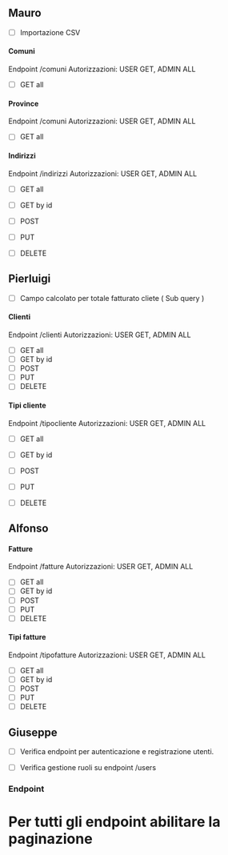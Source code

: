 ## Mauro
- [ ] Importazione CSV

#### Comuni
Endpoint /comuni
Autorizzazioni: USER GET, ADMIN ALL
- [ ] GET all

#### Province
Endpoint /comuni
Autorizzazioni: USER GET, ADMIN ALL
- [ ] GET all

#### Indirizzi
Endpoint /indirizzi
Autorizzazioni: USER GET, ADMIN ALL
- [ ] GET all
- [ ] GET by id
- [ ] POST
- [ ] PUT
- [ ] DELETE


## Pierluigi
- [ ] Campo calcolato per totale fatturato cliete ( Sub query ) 

#### Clienti
Endpoint /clienti
Autorizzazioni: USER GET, ADMIN ALL
- [ ] GET all
- [ ] GET by id
- [ ] POST
- [ ] PUT
- [ ] DELETE

#### Tipi cliente
Endpoint /tipocliente
Autorizzazioni: USER GET, ADMIN ALL
- [ ] GET all
- [ ] GET by id
- [ ] POST
- [ ] PUT
- [ ] DELETE


## Alfonso

#### Fatture
Endpoint /fatture
Autorizzazioni: USER GET, ADMIN ALL
- [ ] GET all
- [ ] GET by id
- [ ] POST
- [ ] PUT
- [ ] DELETE

#### Tipi fatture
Endpoint /tipofatture
Autorizzazioni: USER GET, ADMIN ALL
- [ ] GET all
- [ ] GET by id
- [ ] POST
- [ ] PUT
- [ ] DELETE

## Giuseppe

- [ ] Verifica endpoint per autenticazione e registrazione utenti.
- [ ] Verifica gestione ruoli su endpoint /users


### Endpoint
# Per tutti gli endpoint abilitare la paginazione






